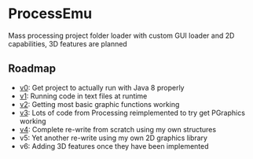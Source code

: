 # ProcessEmu

Mass processing project folder loader with custom GUI loader and 2D capabilities, 3D features are planned

## Roadmap

* [v0](https://github.com/Synergetic00/ProcessEmu/tree/1d511263921bc5ba6fa5ed762a8d6aaaa6788633): Get project to actually run with Java 8 properly
* [v1](https://github.com/Synergetic00/ProcessEmu/tree/296afa8b053037a50a16e72ed0c56c5925b69e1a): Running code in text files at runtime
* [v2](https://github.com/Synergetic00/ProcessEmu/tree/663c76cf22a181734028a64bda5a33e324afdeff): Getting most basic graphic functions working
* [v3](https://github.com/Synergetic00/ProcessEmu/tree/6a5799ecd533c04c6d255105f4ad49fcfb0294a8): Lots of code from Processing reimplemented to try get PGraphics working
* [v4](https://github.com/Synergetic00/ProcessEmu/tree/f48e817028d2d42e8f107cb6b69f9f6e722a6f16): Complete re-write from scratch using my own structures
* v5: Yet another re-write using my own 2D graphics library
* v6: Adding 3D features once they have been implemented